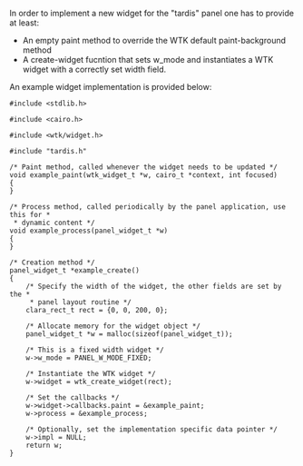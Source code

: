 In order to implement a new widget for the "tardis" panel one has to provide at
least:
 * An empty paint method to override the WTK default paint-background method
 * A create-widget fucntion that sets w_mode and instantiates a WTK widget with
   a correctly set width field.

An example widget implementation is provided below:


    #include <stdlib.h>
    
    #include <cairo.h>
    
    #include <wtk/widget.h>
    
    #include "tardis.h"

    /* Paint method, called whenever the widget needs to be updated */
    void example_paint(wtk_widget_t *w, cairo_t *context, int focused)
    {
    }
    
    /* Process method, called periodically by the panel application, use this for *
     * dynamic content */
    void example_process(panel_widget_t *w)
    {
    }
    
    /* Creation method */
    panel_widget_t *example_create()
    {
    	/* Specify the width of the widget, the other fields are set by the *
    	 * panel layout routine */
    	clara_rect_t rect = {0, 0, 200, 0};
    
    	/* Allocate memory for the widget object */
    	panel_widget_t *w = malloc(sizeof(panel_widget_t));
    
    	/* This is a fixed width widget */
    	w->w_mode = PANEL_W_MODE_FIXED;
    
    	/* Instantiate the WTK widget */
    	w->widget = wtk_create_widget(rect);
    
    	/* Set the callbacks */
    	w->widget->callbacks.paint = &example_paint;
    	w->process = &example_process;
    
    	/* Optionally, set the implementation specific data pointer */
    	w->impl = NULL;
    	return w;
    }


